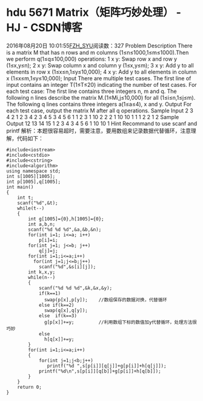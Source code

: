# hdu  5671   Matrix（矩阵巧妙处理） - HJ - CSDN博客
2016年08月20日 10:01:55[FZH_SYU](https://me.csdn.net/feizaoSYUACM)阅读数：327
Problem Description 
There is a matrix M that has n rows and m columns (1≤n≤1000,1≤m≤1000).Then we perform q(1≤q≤100,000) operations:
1 x y: Swap row x and row y (1≤x,y≤n);
2 x y: Swap column x and column y (1≤x,y≤m);
3 x y: Add y to all elements in row x (1≤x≤n,1≤y≤10,000);
4 x y: Add y to all elements in column x (1≤x≤m,1≤y≤10,000);
Input 
There are multiple test cases. The first line of input contains an integer T(1≤T≤20) indicating the number of test cases. For each test case:
The first line contains three integers n, m and q. 
The following n lines describe the matrix M.(1≤Mi,j≤10,000) for all (1≤i≤n,1≤j≤m). 
The following q lines contains three integers a(1≤a≤4), x and y.
Output 
For each test case, output the matrix M after all q operations.
Sample Input
2 
3 4 2 
1 2 3 4 
2 3 4 5 
3 4 5 6 
1 1 2 
3 1 10 
2 2 2 
1 10 
10 1 
1 1 2 
2 1 2
Sample Output
12 13 14 15 
1 2 3 4 
3 4 5 6 
1 10 
10 1
Hint 
 Recommand to use scanf and printf 
解析：本题很容易超时，需要注意，要用数组来记录数据代替循环，注意理解，代码如下：
```
#include<iostream>
#include<cstdio>
#include<cstring>
#include<algorithm>
using namespace std;
int s[1005][1005];
int p[1005],q[1005];
int main()
{
    int t;
    scanf("%d",&t);
    while(t--)
    {
        int g[1005]={0},h[1005]={0};
        int a,b,n;
        scanf("%d %d %d",&a,&b,&n);
        for(int i=1; i<=a; i++)
            p[i]=i;
        for(int j=1; j<=b; j++)
            q[j]=j;
        for(int i=1;i<=a;i++)
          for(int j=1;j<=b;j++) 
            scanf("%d",&s[i][j]);
        int k,x,y;
        while(n--)
        {
            scanf("%d %d %d",&k,&x,&y);
            if(k==1)
              swap(p[x],p[y]);    //数组保存的数据对换，代替循环
            else if(k==2)
              swap(q[x],q[y]);
            else  if(k==3)
              g[p[x]]+=y;         //利用数组下标的数值加y代替循环，处理方法很巧妙
            else
              h[q[x]]+=y;
        } 
        for(int i=1;i<=a;i++)
        {
            for(int j=1;j<b;j++)
               printf("%d ",s[p[i]][q[j]]+g[p[i]]+h[q[j]]);
            printf("%d\n",s[p[i]][q[b]]+g[p[i]]+h[q[b]]);
        } 
    }
    return 0;
}
```
